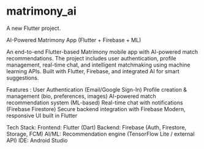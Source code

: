 # matrimony_ai

A new Flutter project.

AI-Powered Matrimony App (Flutter + Firebase + ML)

An end-to-end Flutter-based Matrimony mobile app with AI-powered match recommendations. The project includes user authentication, profile management, real-time chat, and intelligent matchmaking using machine learning APIs. Built with Flutter, Firebase, and integrated AI for smart suggestions.

Features :
User Authentication (Email/Google Sign-In)
Profile creation & management (bio, preferences, images)
AI-powered match recommendation system (ML-based)
Real-time chat with notifications (Firebase Firestore)
Secure backend integration with Firebase
Modern, responsive UI built in Flutter

Tech Stack:
Frontend: Flutter (Dart)
Backend: Firebase (Auth, Firestore, Storage, FCM)
AI/ML: Recommendation engine (TensorFlow Lite / external API)
IDE: Android Studio
